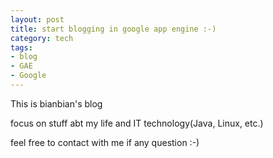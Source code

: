```yaml
--- 
layout: post
title: start blogging in google app engine :-)
category: tech
tags: 
- blog
- GAE
- Google
---
```

This is bianbian's blog

focus on stuff abt my life and IT technology(Java, Linux, etc.)

feel free to contact with me if any question :-)
